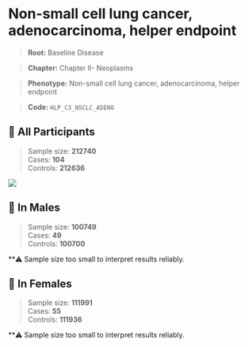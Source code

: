 # Non-small cell lung cancer, adenocarcinoma, helper endpoint

> **Root:** Baseline Disease  

> **Chapter:** Chapter II- Neoplasms  

> **Phenotype:** Non-small cell lung cancer, adenocarcinoma, helper endpoint  

> **Code:** `HLP_C3_NSCLC_ADENO`

## 🧪 All Participants  
> Sample size: **212740**  
> Cases: **104**  
> Controls: **212636**
<img src="/Disease/Figures/ALL/Incidence/HLP_C3_NSCLC_ADENO.png"/>
<CsvTable src="/Disease_Data/ALL/Incidence/COX_HLP_C3_NSCLC_ADENO.csv" label="🔍 View full results" />

## 👨 In Males  
> Sample size: **100749**  
> Cases: **49**  
> Controls: **100700**

**⚠️ Sample size too small to interpret results reliably.


## 👩 In Females  
> Sample size: **111991**  
> Cases: **55**  
> Controls: **111936**

**⚠️ Sample size too small to interpret results reliably.

